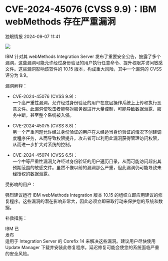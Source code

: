 #  CVE-2024-45076 (CVSS 9.9)：IBM webMethods 存在严重漏洞   
 独眼情报   2024-09-07 11:41  
  
![](https://mmbiz.qpic.cn/sz_mmbiz_jpg/KgxDGkACWnQoicn7azlzEiaJUtcxOibY2N0csA1nfhRKFoo5HVn37ib6cxa1rS8eiak7kVXAzjFSZ4JakfVuXtHicaGw/640?wx_fmt=other&from=appmsg "")  
  
IBM 针对其 webMethods Integration Server 发布了重要安全公告，披露了多个漏洞，这些漏洞可能允许经过身份验证的用户执行任意命令、提升权限并访问敏感文件。这些漏洞影响该软件的 10.15 版本，构成重大风险，其中一个漏洞的 CVSS 评分为 9.9。  
  
  
  
漏洞解释：  
  
- CVE-2024-45076 (CVSS 9.9)：  
一个高严重性漏洞，允许经过身份验证的用户在底层操作系统上上传和执行恶意文件。此漏洞使攻击者能够对服务器进行大量控制，可能导致数据泄露、服务中断，甚至整个系统被入侵。  
  
- CVE-2024-45075 (CVSS 8.8)：  
另一个严重问题允许经过身份验证的用户在未经适当身份验证的情况下创建调度程序任务，从而导致权限提升。攻击者可以利用此漏洞获得管理访问权限，从而进一步扩大对系统的控制。  
  
- CVE-2024-45074 (CVSS 6.5)：  
一个中等严重性漏洞允许经过身份验证的用户遍历目录，从而可能访问超出其预期范围的敏感文件。虽然不像以前的漏洞那么严重，但此漏洞仍可能导致未经授权的数据泄露。  
  
受影响的用户：  
  
强烈建议运行 IBM webMethods Integration 版本 10.15 的组织立即应用建议的修复程序。这些漏洞的潜在影响非常大，因此必须立即采取行动来保护您的系统和数据。  
  
补救措施：  
  
IBM 已  
发布  
适用于 Integration Server 的 Corefix 14 来解决这些漏洞。建议用户尽快使用 Update Manager 下载并安装此修复程序。延迟修复可能会使您的系统面临严重的安全风险。  
  
  
